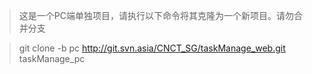 > 这是一个PC端单独项目，请执行以下命令将其克隆为一个新项目。请勿合并分支 

>git clone -b pc http://git.svn.asia/CNCT_SG/taskManage_web.git taskManage_pc
 
 